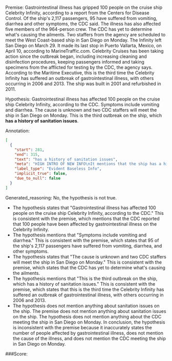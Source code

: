 
Premise:
Gastrointestinal illness has gripped 100 people on the cruise ship Celebrity Infinity, according to a report from the Centers for Disease Control. Of the ship's 2,117 passengers, 95 have suffered from vomiting, diarrhea and other symptoms, the CDC said. The illness has also affected five members of the 964-person crew. The CDC has yet to determine what's causing the ailments. Two staffers from the agency are scheduled to meet the West Coast-based ship in San Diego on Monday. The Infinity left San Diego on March 29. It made its last stop in Puerto Vallarta, Mexico, on April 10, according to MarineTraffic.com. Celebrity Cruises has been taking action since the outbreak began, including increasing cleaning and disinfection procedures, keeping passengers informed and taking specimens from the afflicted for testing by the CDC, the agency says. According to the Maritime Executive, this is the third time the Celebrity Infinity has suffered an outbreak of gastrointestinal illness, with others occurring in 2006 and 2013. The ship was built in 2001 and refurbished in 2011.


Hypothesis:
Gastrointestinal illness has affected 100 people on the cruise ship Celebrity Infinity, according to the CDC. Symptoms include vomiting and diarrhea. The cause is unknown and two CDC staffers will meet the ship in San Diego on Monday. This is the third outbreak on the ship, which **has a history of sanitation issues**.

Annotation:
```json
[
  {
    "start": 281,
    "end": 315,
    "text": "has a history of sanitation issues",
    "meta": "HIGH INTRO OF NEW INFO\nIt mentions that the ship has a history of sanitation issues, which is not mentioned in the original source.",
    "label_type": "Evident Baseless Info",
    "implicit_true": false,
    "due_to_null": false
  }
]
```

Generated_reasoning:
No, the hypothesis is not true. 
- The hypothesis states that "Gastrointestinal illness has affected 100 people on the cruise ship Celebrity Infinity, according to the CDC." This is consistent with the premise, which mentions that the CDC reported that 100 people have been affected by gastrointestinal illness on the Celebrity Infinity. 
- The hypothesis mentions that "Symptoms include vomiting and diarrhea." This is consistent with the premise, which states that 95 of the ship's 2,117 passengers have suffered from vomiting, diarrhea, and other symptoms. 
- The hypothesis states that "The cause is unknown and two CDC staffers will meet the ship in San Diego on Monday." This is consistent with the premise, which states that the CDC has yet to determine what's causing the ailments. 
- The hypothesis mentions that "This is the third outbreak on the ship, which has a history of sanitation issues." This is consistent with the premise, which states that this is the third time the Celebrity Infinity has suffered an outbreak of gastrointestinal illness, with others occurring in 2006 and 2013. 
- The hypothesis does not mention anything about sanitation issues on the ship. The premise does not mention anything about sanitation issues on the ship. The hypothesis does not mention anything about the CDC meeting the ship in San Diego on Monday. In conclusion, the hypothesis is inconsistent with the premise because it inaccurately states the number of people affected by gastrointestinal illness, does not mention the cause of the illness, and does not mention the CDC meeting the ship in San Diego on Monday.

###Score:
